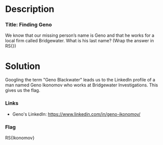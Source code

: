 # Description

### Title: Finding Geno

We know that our missing person’s name is Geno and that he works for a local firm called Bridgewater. What is his last name? (Wrap the answer in RS{})

# Solution

Googling the term "Geno Blackwater" leads us to the LinkedIn profile of a man named Geno Ikonomov who works at Bridgewater Investigations. This gives us the flag.

### Links
- Geno's LinkedIn: https://www.linkedin.com/in/geno-ikonomov/

### Flag

RS{Ikonomov}
